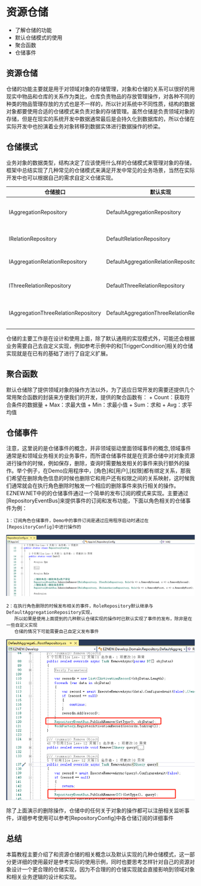 # 资源仓储

+ 了解仓储的功能
+ 默认仓储模式的使用
+ 聚合函数
+ 仓储事件

## 资源仓储

仓储的功能主要就是用于对领域对象的存储管理，对象和仓储的关系可以很好的用现实中物品和仓库的关系作为类比，仓库负责物品的存放管理操作，对各种不同的种类的物品管理存放的方式也是不一样的，所以针对系统中不同性质，结构的数据对象都要使用合适的仓储模式来负责对象的存储管理。虽然仓储是负责领域对象的存储，但是在现实的系统开发中数据通常最后是会持久化到数据库的，所以仓储在实际开发中也扮演着业务对象转移到数据实体进行数据操作的桥梁。

## 仓储模式

业务对象的数据类型，结构决定了应该使用什么样的仓储模式来管理对象的存储，框架中总结实现了几种常见的仓储模式来满足开发中常见的业务场景，当然在实际开发中也可以根据自己的需求自定义仓储实现。

| 仓储接口 | 默认实现 | 说明 |
| ------ | ------ | ------ |
| IAggregationRepository | DefaultAggregationRepository | 默认领域对象仓储模式，也是使用最广泛的模式,参考:IRoleRepository->RoleRepository |
| IRelationRepository | DefaultRelationRepository | 关系结构数据仓储模式，参考：IUserRoleRepository->UserRoleRepository |
| IAggregationRelationRepository | DefaultAggregationRelationRepository | 关系结构领域对象仓储模式，参考：IUserAuthorizeRepository->UserAuthorizeRepository |
| IThreeRelationRepository | DefaultThreeRelationRepository| 三者关系结构数据仓储模式，使用方式类似于IRelationRepository模式 |
| IAggregationThreeRelationRepository | DefaultAggregationThreeRelationRepository| 三者关系结构领域对象仓储模式，使用方式类似于IAggregationRelationRepository模式 |

仓储的主要工作是在设计和使用上面，除了默认通用的实现模式外，可能还会根据业务需要自己去自定义实现，例如参考示例中的和[TriggerCondition]相关的仓储实现就是在已有的基础了进行了自定义扩展。

## 聚合函数

默认仓储除了提供领域对象的操作方法以外，为了适应日常开发的需要还提供几个常用聚合函数的封装来方便我们的开发，提供的聚合函数有：
    + Count：获取符合条件的数据量
    + Max：求最大值
    + Min：求最小值
    + Sum：求和
    + Avg：求平均值
    

## 仓储事件

注意，这里说的是仓储事件的概念，并非领域驱动里面领域事件的概念,领域事件通常是和领域业务相关的业务事件，而所谓仓储事件就是在资源仓储中对对象资源进行操作的时候，例如保存，删除，查询时需要触发相关的事件来执行额外的操作。举个例子，在Demo应用程序中，[角色]和[用户],[权限]都有绑定关系，那我们希望在删除角色信息的时候也删除它和用户还有权限之间的关系映射，这时候我们通常就会在执行角色删除时触发一个相应的删除事件来执行相关的操作。EZNEW.NET中的的仓储事件通过一个简单的发布订阅的模式来实现。主要通过[RepositoryEventBus]来提供事件的订阅和发布功能，下面以角色相关的仓储事件为例：

    1：订阅角色仓储事件，Demo中的事件订阅是通过应用程序启动时通过在[RepositoryConfig]中进行操作的

<img src="assets/images/repositoryevent_sub.png" alt="EZNEW" title="EZNEW">
    
    2：在执行角色删除的时候发布相关的事件，RoleRepository默认继承与DefaultAggregationRepository实现，
       所以如果是使用上面提到的几种默认仓储实现的操作时已默认实现了事件的发布，除非是在一些自定义实现
       仓储的情况下可能需要自己自定义发布事件

<img src="assets/images/repositoryevent_publish.png" alt="EZNEW" title="EZNEW">

除了上面演示的删除操作，仓储中的任何关于对象的操作都可以注册相关监听事件，详细参考使用可以参考[RepositoryConfig]中各仓储订阅的详细事件

## 总结

本篇教程主要介绍了和资源仓储的相关概念以及默认实现的几种仓储模式，这一部分更详细的使用最好是参考实际的使用示例，同时也要思考怎样针对自己的资源对象设计一个更合理的仓储实现，因为不合理的的仓储实现就会直接影响到领域对象和相关业务逻辑的设计和实现。